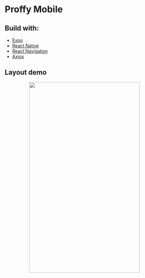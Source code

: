 # Proffy Mobile

## Build with:

- [Expo](https://expo.io/)
- [React Native](https://reactnative.dev/)
- [React Navigation](https://reactnavigation.org/)
- [Axios](https://github.com/axios/axios)

## Layout demo

<p align="center">
  <img src="./demo/Proffy.gif" width="350px" height="600px">
</p>
